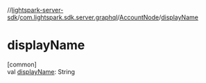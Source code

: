 //[lightspark-server-sdk](../../../index.md)/[com.lightspark.sdk.server.graphql](../index.md)/[AccountNode](index.md)/[displayName](display-name.md)

# displayName

[common]\
val [displayName](display-name.md): String

